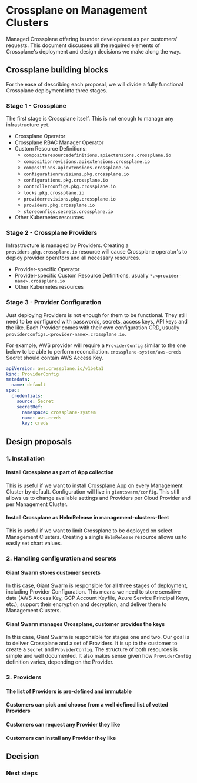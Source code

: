 # Crossplane on Management Clusters

Managed Crossplane offering is under development as per customers' requests.
This document discusses all the required elements of Crossplane's deployment
and design decisions we make along the way.

## Crossplane building blocks

For the ease of describing each proposal, we will divide a fully functional
Crossplane deployment into three stages.

### Stage 1 - Crossplane

The first stage is Crossplane itself. This is not enough to manage any
infrastructure yet.

- Crossplane Operator
- Crossplane RBAC Manager Operator
- Custom Resource Definitions:
  - `compositeresourcedefinitions.apiextensions.crossplane.io`
  - `compositionrevisions.apiextensions.crossplane.io`
  - `compositions.apiextensions.crossplane.io`
  - `configurationrevisions.pkg.crossplane.io`
  - `configurations.pkg.crossplane.io`
  - `controllerconfigs.pkg.crossplane.io`
  - `locks.pkg.crossplane.io`
  - `providerrevisions.pkg.crossplane.io`
  - `providers.pkg.crossplane.io`
  - `storeconfigs.secrets.crossplane.io`
- Other Kubernetes resources

### Stage 2 - Crossplane Providers

Infrastructure is managed by Providers. Creating a
`providers.pkg.crossplane.io` resource will cause Crossplane operator's to
deploy provider operators and all necessary resources.

- Provider-specific Operator
- Provider-specific Custom Resource Definitions, usually
`*.<provider-name>.crossplane.io`
- Other Kubernetes resources

### Stage 3 - Provider Configuration

Just deploying Providers is not enough for them to be functional. They still
need to be configured with passwords, secrets, access keys, API keys and the
like. Each Provider comes with their own configuration CRD, usually
`providerconfigs.<provider-name>.crossplane.io`.

For example, AWS provider will require a `ProviderConfig` similar to the one
below to be able to perform reconciliation. `crossplane-system/aws-creds`
Secret should contain AWS Access Key.

```yaml
apiVersion: aws.crossplane.io/v1beta1
kind: ProviderConfig
metadata:
  name: default
spec:
  credentials:
    source: Secret
    secretRef:
      namespace: crossplane-system
      name: aws-creds
      key: creds
```

## Design proposals

### 1. Installation

#### Install Crossplane as part of App collection

This is useful if we want to install Crossplane App on every Management Cluster
by default. Configuration will live in `giantswarm/config`. This still allows
us to change available settings and Providers per Cloud Provider and per
Management Cluster.

#### Install Crossplane as HelmRelease in management-clusters-fleet

This is useful if we want to limit Crossplane to be deployed on select
Management Clusters. Creating a single `HelmRelease` resource allows us to
easily set chart values.

### 2. Handling configuration and secrets

#### Giant Swarm stores customer secrets

In this case, Giant Swarm is responsible for all three stages of deployment,
including Provider Configuration. This means we need to store sensitive data
(AWS Access Key, GCP Account Keyfile, Azure Service Principal Keys, etc.),
support their encryption and decryption, and deliver them to Management
Clusters.

#### Giant Swarm manages Crossplane, customer provides the keys

In this case, Giant Swarm is responsible for stages one and two. Our goal is to
deliver Crossplane and a set of Providers. It is up to the customer to create a
`Secret` and `ProviderConfig`. The structure of both resources is simple and
well documented. It also makes sense given how `ProviderConfig` definition
varies, depending on the Provider.

### 3. Providers

#### The list of Providers is pre-defined and immutable

#### Customers can pick and choose from a well defined list of vetted Providers

#### Customers can request any Provider they like

#### Customers can install any Provider they like

## Decision

### Next steps
